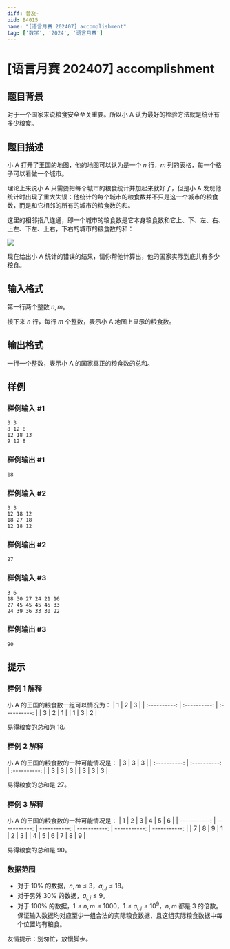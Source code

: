 ```yaml
---
diff: 普及-
pid: B4015
name: "[语言月赛 202407] accomplishment"
tag: ['数学', '2024', '语言月赛']
---
```

# [语言月赛 202407] accomplishment
## 题目背景

对于一个国家来说粮食安全至关重要。所以小 A 认为最好的检验方法就是统计有多少粮食。
## 题目描述

小 A 打开了王国的地图，他的地图可以认为是一个 $n$ 行，$m$ 列的表格，每一个格子可以看做一个城市。

理论上来说小 A 只需要把每个城市的粮食统计并加起来就好了，但是小 A 发现他统计时出现了重大失误：他统计的每个城市的粮食数并不只是这一个城市的粮食数，而是和它相邻的所有的城市的粮食数的和。

这里的相邻指八连通，即一个城市的粮食数是它本身粮食数和它上、下、左、右、上左、下左、上右，下右的城市的粮食数的和：

![](https://cdn.luogu.com.cn/upload/image_hosting/u1vfgakc.png)

现在给出小 A 统计的错误的结果，请你帮他计算出，他的国家实际到底共有多少粮食。
## 输入格式

第一行两个整数 $n,m$。

接下来 $n$ 行，每行 $m$ 个整数，表示小 A 地图上显示的粮食数。
## 输出格式

一行一个整数，表示小 A 的国家真正的粮食数的总和。
## 样例

### 样例输入 #1
```
3 3
8 12 8 
12 18 13 
9 12 8
```
### 样例输出 #1
```
18
```
### 样例输入 #2
```
3 3
12 18 12
18 27 18
12 18 12
```
### 样例输出 #2
```
27
```
### 样例输入 #3
```
3 6
18 30 27 24 21 16
27 45 45 45 45 33
24 39 36 33 30 22
```
### 样例输出 #3
```
90
```
## 提示

### 样例 1 解释

小 A 的王国的粮食数一组可以情况为：
| 1 | 2 | 3 |
| :----------: | :----------: | :----------: |
| 3 | 2 | 1 |
| 1 | 3 | 2 |

易得粮食的总和为 $18$。  

### 样例 2 解释

小 A 的王国的粮食数的一种可能情况是：
| 3 | 3 | 3 |
| :----------: | :----------: | :----------: |
| 3 | 3 | 3 |
| 3 | 3 | 3 |

易得粮食的总和是 $27$。  

### 样例 3 解释

小 A 的王国的粮食数的一种可能情况是：
| 1 | 2 | 3 | 4 | 5 | 6 |
| -----------: | -----------: | -----------: | -----------: | -----------: | -----------: |
| 7 | 8 | 9 | 1 | 2 | 3 |
| 4 | 5 | 6 | 7 | 8 | 9 |

易得粮食的总和是 $90$。

### 数据范围

- 对于 $10\%$ 的数据，$n,m \le 3$，$a_{i,j} \le 18$。
- 对于另外 $30\%$ 的数据，$a_{i,j} \le 9$。
- 对于 $100\%$ 的数据，$1 \le n,m \le 1000$，$1 \le a_{i,j} \le 10^9$，$n,m$ 都是 $3$ 的倍数。保证输入数据均对应至少一组合法的实际粮食数据，且这组实际粮食数据中每个位置均有粮食。  

友情提示：别匆忙，放慢脚步。
